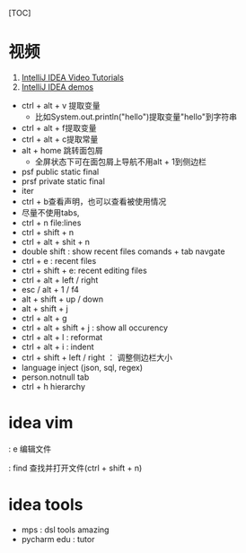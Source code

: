 [TOC]

# 视频

1. [IntelliJ IDEA Video Tutorials](https://www.youtube.com/playlist?list=PLPZy-hmwOdEXdOtXdFzyx_XCnrF_oD2Ft)
2. [IntelliJ IDEA demos](https://www.youtube.com/playlist?list=PLQ176FUIyIUY8x6f6JvEav8BQSyp6f1Ro)


- ctrl + alt + v 提取变量 
  - 比如System.out.println("hello")提取变量"hello"到字符串
- ctrl + alt + f提取变量
- ctrl + alt + c提取常量
- alt + home 跳转面包屑 
  - 全屏状态下可在面包屑上导航不用alt + 1到侧边栏
- psf public static final
- prsf private static final 
- iter 
- ctrl + b查看声明，也可以查看被使用情况
- 尽量不使用tabs,
- ctrl + n  file:lines
- ctrl + shift + n
- ctrl + alt + shit + n
- double shift : show recent files comands + tab navgate
- ctrl + e : recent files
- ctrl + shift + e: recent editing files
- ctrl + alt + left / right
- esc / alt + 1 / f4
- alt + shift + up / down
- alt + shift + j
- ctrl + alt + g
- ctrl + alt + shift + j : show all occurency
- ctrl + alt  + l : reformat
- ctrl + alt + i : indent
- ctrl + shift + left / right ： 调整侧边栏大小
- language inject (json, sql, regex)
- person.notnull tab
- ctrl + h hierarchy






# idea vim

: e 编辑文件

: find 查找并打开文件(ctrl + shift + n)



# idea tools

- mps : dsl tools amazing
- pycharm edu : tutor